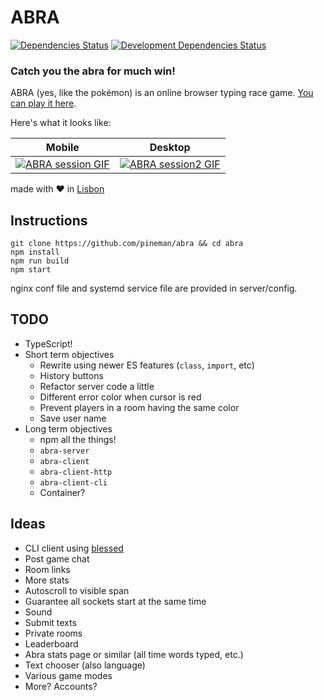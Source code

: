# ABRA
[![Dependencies Status](https://david-dm.org/pineman/abra/status.svg)](https://david-dm.org/pineman/abra)
[![Development Dependencies Status](https://david-dm.org/pineman/abra/dev-status.svg)](https://david-dm.org/pineman/abra?type=dev)

### Catch you the abra for much win!
ABRA (yes, like the pokémon) is an online browser typing race game.
[You can play it here](https://abra.pineman.eu).

Here's what it looks like:

| Mobile                                                    | Desktop                                                            |
| --------------------------------------------------------- | ------------------------------------------------------------------ |
| [![ABRA session GIF](abra.gif)](https://abra.pineman.eu) | [![ABRA session2 GIF](abra_desktop.gif)](https://abra.pineman.eu) |

made with :heart: in [Lisbon](https://en.wikipedia.org/wiki/Lisbon)

## Instructions
```
git clone https://github.com/pineman/abra && cd abra
npm install
npm run build
npm start
```
nginx conf file and systemd service file are provided in server/config.

## TODO
 * TypeScript!
 * Short term objectives
	* Rewrite using newer ES features (`class`, `import`, etc)
	* History buttons
	* Refactor server code a little
	* Different error color when cursor is red
	* Prevent players in a room having the same color
	* Save user name
 * Long term objectives
	* npm all the things!
	* `abra-server`
	* `abra-client`
	* `abra-client-http`
	* `abra-client-cli`
	* Container?

## Ideas
 * CLI client using [blessed](https://github.com/chjj/blessed)
 * Post game chat
 * Room links
 * More stats
 * Autoscroll to visible span
 * Guarantee all sockets start at the same time
 * Sound
 * Submit texts
 * Private rooms
 * Leaderboard
 * Abra stats page or similar (all time words typed, etc.)
 * Text chooser (also language)
 * Various game modes
 * More? Accounts?

